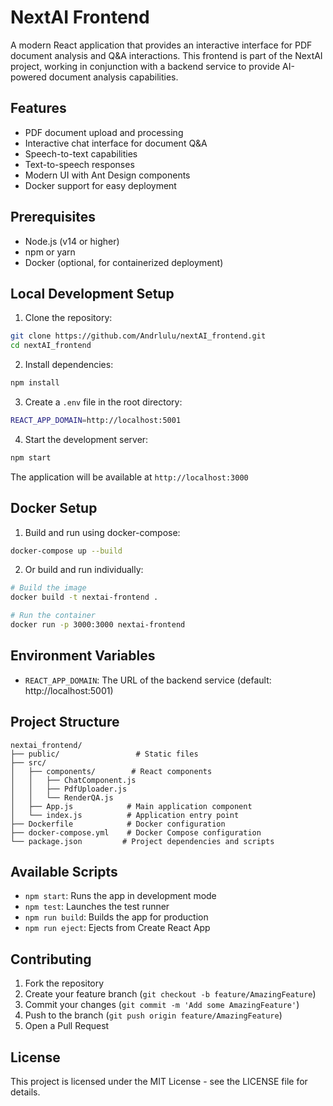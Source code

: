 # NextAI Frontend

A modern React application that provides an interactive interface for PDF document analysis and Q&A interactions. This frontend is part of the NextAI project, working in conjunction with a backend service to provide AI-powered document analysis capabilities.

## Features

- PDF document upload and processing
- Interactive chat interface for document Q&A
- Speech-to-text capabilities
- Text-to-speech responses
- Modern UI with Ant Design components
- Docker support for easy deployment

## Prerequisites

- Node.js (v14 or higher)
- npm or yarn
- Docker (optional, for containerized deployment)

## Local Development Setup

1. Clone the repository:
```bash
git clone https://github.com/Andrlulu/nextAI_frontend.git
cd nextAI_frontend
```

2. Install dependencies:
```bash
npm install
```

3. Create a `.env` file in the root directory:
```bash
REACT_APP_DOMAIN=http://localhost:5001
```

4. Start the development server:
```bash
npm start
```

The application will be available at `http://localhost:3000`

## Docker Setup

1. Build and run using docker-compose:
```bash
docker-compose up --build
```

2. Or build and run individually:
```bash
# Build the image
docker build -t nextai-frontend .

# Run the container
docker run -p 3000:3000 nextai-frontend
```

## Environment Variables

- `REACT_APP_DOMAIN`: The URL of the backend service (default: http://localhost:5001)

## Project Structure

```
nextai_frontend/
├── public/                 # Static files
├── src/
│   ├── components/        # React components
│   │   ├── ChatComponent.js
│   │   ├── PdfUploader.js
│   │   └── RenderQA.js
│   ├── App.js            # Main application component
│   └── index.js          # Application entry point
├── Dockerfile            # Docker configuration
├── docker-compose.yml    # Docker Compose configuration
└── package.json         # Project dependencies and scripts
```

## Available Scripts

- `npm start`: Runs the app in development mode
- `npm test`: Launches the test runner
- `npm run build`: Builds the app for production
- `npm run eject`: Ejects from Create React App

## Contributing

1. Fork the repository
2. Create your feature branch (`git checkout -b feature/AmazingFeature`)
3. Commit your changes (`git commit -m 'Add some AmazingFeature'`)
4. Push to the branch (`git push origin feature/AmazingFeature`)
5. Open a Pull Request

## License

This project is licensed under the MIT License - see the LICENSE file for details.
